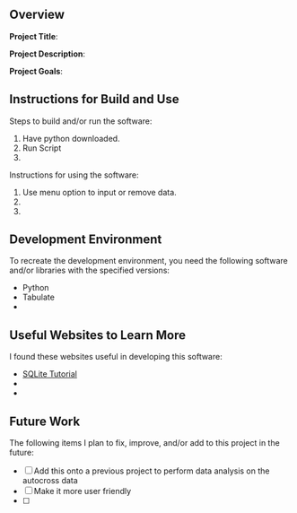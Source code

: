 ## Overview

**Project Title**:

**Project Description**:

**Project Goals**:

## Instructions for Build and Use

Steps to build and/or run the software:

1. Have python downloaded.
2. Run Script
3. 

Instructions for using the software:

1. Use menu option to input or remove data.
2.
3.

## Development Environment 

To recreate the development environment, you need the following software and/or libraries with the specified versions:

* Python
* Tabulate
*

## Useful Websites to Learn More

I found these websites useful in developing this software:

* [SQLite Tutorial](https://www.sqlitetutorial.net/)
*
*

## Future Work

The following items I plan to fix, improve, and/or add to this project in the future:

* [ ] Add this onto a previous project to perform data analysis on the autocross data
* [ ] Make it more user friendly
* [ ]